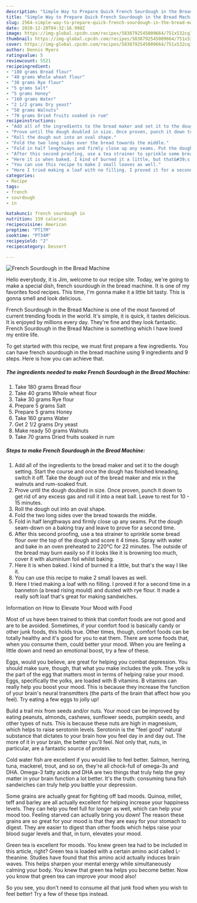 ```yaml
---
description: "Simple Way to Prepare Quick French Sourdough in the Bread Machine"
title: "Simple Way to Prepare Quick French Sourdough in the Bread Machine"
slug: 2564-simple-way-to-prepare-quick-french-sourdough-in-the-bread-machine
date: 2020-12-20T04:32:16.990Z
image: https://img-global.cpcdn.com/recipes/5838792545009664/751x532cq70/french-sourdough-in-the-bread-machine-recipe-main-photo.jpg
thumbnail: https://img-global.cpcdn.com/recipes/5838792545009664/751x532cq70/french-sourdough-in-the-bread-machine-recipe-main-photo.jpg
cover: https://img-global.cpcdn.com/recipes/5838792545009664/751x532cq70/french-sourdough-in-the-bread-machine-recipe-main-photo.jpg
author: Dennis Myers
ratingvalue: 5
reviewcount: 5521
recipeingredient:
- "180 grams Bread flour"
- "40 grams Whole wheat flour"
- "30 grams Rye flour"
- "5 grams Salt"
- "5 grams Honey"
- "160 grams Water"
- "2 1/2 grams Dry yeast"
- "50 grams Walnuts"
- "70 grams Dried fruits soaked in rum"
recipeinstructions:
- "Add all of the ingredients to the bread maker and set it to the dough setting. Start the course and once the dough has finished kneading, switch it off. Take the dough out of the bread maker and mix in the walnuts and rum-soaked fruit."
- "Prove until the dough doubled in size. Once proven, punch it down to get rid of any excess gas and roll it into a neat ball. Leave to rest for 10 - 15 minutes."
- "Roll the dough out into an oval shape."
- "Fold the two long sides over the bread towards the middle."
- "Fold in half lengthways and firmly close up any seams. Put the dough seam-down on a baking tray and leave to prove for a second time."
- "After this second proofing, use a tea strainer to sprinkle some bread flour over the top of the dough and score it 4 times. Spray with water and bake in an oven preheated to 220°C for 22 minutes. The outside of the bread may burn easily so if it looks like it is browning too much, cover it with aluminium foil whilst baking."
- "Here it is when baked. I kind of burned it a little, but that&#39;s the way I like it."
- "You can use this recipe to make 2 small loaves as well."
- "Here I tried making a loaf with no filling. I proved it for a second time in a banneton (a bread rising mould) and dusted with rye flour. It made a really soft loaf that&#39;s great for making sandwiches."
categories:
- Recipe
tags:
- french
- sourdough
- in

katakunci: french sourdough in 
nutrition: 159 calories
recipecuisine: American
preptime: "PT17M"
cooktime: "PT34M"
recipeyield: "2"
recipecategory: Dessert

---
```



![French Sourdough in the Bread Machine](https://img-global.cpcdn.com/recipes/5838792545009664/751x532cq70/french-sourdough-in-the-bread-machine-recipe-main-photo.jpg)

Hello everybody, it is Jim, welcome to our recipe site. Today, we're going to make a special dish, french sourdough in the bread machine. It is one of my favorites food recipes. This time, I'm gonna make it a little bit tasty. This is gonna smell and look delicious.

French Sourdough in the Bread Machine is one of the most favored of current trending foods in the world. It's simple, it is quick, it tastes delicious. It is enjoyed by millions every day. They're fine and they look fantastic. French Sourdough in the Bread Machine is something which I have loved my entire life.




To get started with this recipe, we must first prepare a few ingredients. You can have french sourdough in the bread machine using 9 ingredients and 9 steps. Here is how you can achieve that.

<!--inarticleads1-->

##### The ingredients needed to make French Sourdough in the Bread Machine:

1. Take 180 grams Bread flour
1. Take 40 grams Whole wheat flour
1. Take 30 grams Rye flour
1. Prepare 5 grams Salt
1. Prepare 5 grams Honey
1. Take 160 grams Water
1. Get 2 1/2 grams Dry yeast
1. Make ready 50 grams Walnuts
1. Take 70 grams Dried fruits soaked in rum




<!--inarticleads2-->

##### Steps to make French Sourdough in the Bread Machine:

1. Add all of the ingredients to the bread maker and set it to the dough setting. Start the course and once the dough has finished kneading, switch it off. Take the dough out of the bread maker and mix in the walnuts and rum-soaked fruit.
1. Prove until the dough doubled in size. Once proven, punch it down to get rid of any excess gas and roll it into a neat ball. Leave to rest for 10 - 15 minutes.
1. Roll the dough out into an oval shape.
1. Fold the two long sides over the bread towards the middle.
1. Fold in half lengthways and firmly close up any seams. Put the dough seam-down on a baking tray and leave to prove for a second time.
1. After this second proofing, use a tea strainer to sprinkle some bread flour over the top of the dough and score it 4 times. Spray with water and bake in an oven preheated to 220°C for 22 minutes. The outside of the bread may burn easily so if it looks like it is browning too much, cover it with aluminium foil whilst baking.
1. Here it is when baked. I kind of burned it a little, but that&#39;s the way I like it.
1. You can use this recipe to make 2 small loaves as well.
1. Here I tried making a loaf with no filling. I proved it for a second time in a banneton (a bread rising mould) and dusted with rye flour. It made a really soft loaf that&#39;s great for making sandwiches.




Information on How to Elevate Your Mood with Food


Most of us have been trained to think that comfort foods are not good and are to be avoided. Sometimes, if your comfort food is basically candy or other junk foods, this holds true. Other times, though, comfort foods can be totally healthy and it's good for you to eat them. There are some foods that, when you consume them, could better your mood. When you are feeling a little down and need an emotional boost, try a few of these.

Eggs, would you believe, are great for helping you combat depression. You should make sure, though, that what you make includes the yolk. The yolk is the part of the egg that matters most in terms of helping raise your mood. Eggs, specifically the yolks, are loaded with B vitamins. B vitamins can really help you boost your mood. This is because they increase the function of your brain's neural transmitters (the parts of the brain that affect how you feel). Try eating a few eggs to jolly up!

Build a trail mix from seeds and/or nuts. Your mood can be improved by eating peanuts, almonds, cashews, sunflower seeds, pumpkin seeds, and other types of nuts. This is because these nuts are high in magnesium, which helps to raise serotonin levels. Serotonin is the "feel good" natural substance that dictates to your brain how you feel day in and day out. The more of it in your brain, the better you'll feel. Not only that, nuts, in particular, are a fantastic source of protein.

Cold water fish are excellent if you would like to feel better. Salmon, herring, tuna, mackerel, trout, and so on, they're all chock-full of omega-3s and DHA. Omega-3 fatty acids and DHA are two things that truly help the grey matter in your brain function a lot better. It's the truth: consuming tuna fish sandwiches can truly help you battle your depression. 

Some grains are actually great for fighting off bad moods. Quinoa, millet, teff and barley are all actually excellent for helping increase your happiness levels. They can help you feel full for longer as well, which can help your mood too. Feeling starved can actually bring you down! The reason these grains are so great for your mood is that they are easy for your stomach to digest. They are easier to digest than other foods which helps raise your blood sugar levels and that, in turn, elevates your mood.

Green tea is excellent for moods. You knew green tea had to be included in this article, right? Green tea is loaded with a certain amino acid called L-theanine. Studies have found that this amino acid actually induces brain waves. This helps sharpen your mental energy while simultaneously calming your body. You knew that green tea helps you become better. Now you know that green tea can improve your mood also!

So you see, you don't need to consume all that junk food when you wish to feel better! Try  a few  of  these  tips  instead.

